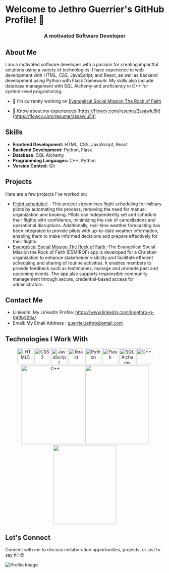 # Welcome to Jethro Guerrier's GitHub Profile! 👋
<h3 align="center">A motivated Software Developer</h3>

## About Me
I am a motivated software developer with a passion for creating impactful solutions using a variety of technologies. I have experience in web development with HTML, CSS, JavaScript, and React, as well as backend development using Python with Flask framework. My skills also include database management with SQL Alchemy and proficiency in C++ for system-level programming.

- 🔭 I’m currently working on [Evangelical Social Mission The Rock of Faith](https://github.com/TheJeth/MISEROF_Project_T)

- 📄 Know about my experiences [https://flowcv.com/resume/2ssawlu5it](https://flowcv.com/resume/2ssawlu5it)

## Skills
- **Frontend Development:** HTML, CSS, JavaScript, React
- **Backend Development:** Python, Flask
- **Database:** SQL Alchemy
- **Programming Languages:** C++, Python
- **Version Control:** Git

## Projects
Here are a few projects I've worked on:
- [Flight scheduler](https://github.com/4GeeksAcademy/PT59-FLIGHT-SCHEDULER)) - This project streamlines flight scheduling for military pilots by automating the process, removing the need for manual organization and booking. Pilots can independently set and schedule their flights with confidence, minimizing the risk of cancellations and operational disruptions. Additionally, real-time weather forecasting has been integrated to provide pilots with up-to-date weather information, enabling them to make informed decisions and prepare effectively for their flights.
- [Evangelical Social Mission The Rock of Faith ]((https://github.com/TheJeth/MISEROF_Project_T)) -The Evangelical Social Mission the Rock of Faith (ESMIROF) app is developed for a Christian organization to enhance stakeholder visibility and facilitate efficient scheduling and sharing of routine activities. It enables members to provide feedback such as testimonies, manage and promote past and upcoming events. The app also supports responsible community management through secure, credential-based access for administrators.
## Contact Me
- LinkedIn: My LinkedIn Profile: https://www.linkedin.com/in/jethro-g-043b323a/
- Email: My Email Address : guerrier.jethro@email.com

## Technologies I Work With
<div align="d-flex">
        <div align="center">
          <img src="https://cdn.pixabay.com/photo/2017/08/05/11/16/logo-2582748_1280.png" alt="HTML5" width="50" height="50"/>
          <img src="https://delta-dev-software.fr/wp-content/uploads/2024/05/CSS-Logo.png" alt="CSS3" width="50" height="50"/>
          <img src="https://multishoring.com/wp-content/uploads/2024/04/JavaScript-Symbol.png" alt="JavaScript" width="50" height="50"/>
          <img src="https://media.dev.to/cdn-cgi/image/width=1080,height=1080,fit=cover,gravity=auto,format=auto/https%3A%2F%2Fdev-to-uploads.s3.amazonaws.com%2Fuploads%2Farticles%2F096baapsqqt9fks0us99.png" alt="React" width="50" height="50"/>
          <img src="https://i0.wp.com/junilearning.com/wp-content/uploads/2020/06/python-programming-language.webp?fit=1920%2C1920&ssl=1" alt="Python" width="50" height="50"/>
          <img src="https://upload.wikimedia.org/wikipedia/commons/thumb/3/3c/Flask_logo.svg/1200px-Flask_logo.svg.png" alt="Flask" width="50" height="50"/>
          <img src="https://miro.medium.com/v2/resize:fit:836/1*y8tHYAsB8o43_9lPx0hzbw.png" alt="SQL Alchemy" width="50" height="50"/>
          <img src="https://upload.wikimedia.org/wikipedia/commons/thumb/1/18/ISO_C%2B%2B_Logo.svg/800px-ISO_C%2B%2B_Logo.svg.png" alt="C++" width="50" height="50"/>
        </div>
          <div align = "Center">
                  <img src="https://media.licdn.com/dms/image/C5612AQFyLTzp0XYdYQ/article-cover_image-shrink_600_2000/0/1594931019245?e=2147483647&v=beta&t=mWlmTAEj8BI0x5s-rgUX34dyfvvtY4N5jss755_m5s8" alt="C++" width="200" height="250"/>
                  <img src="https://mir-s3-cdn-cf.behance.net/project_modules/hd/3c00f6105775659.5f84899401909.gif" width="200" height="250"/>
                  <img src="https://si.wsj.net/public/resources/images/OG-DV513_202002_M_20200221131814.gif" width="200" height="250">
          </div>
</div>

## Let's Connect
Connect with me to discuss collaboration opportunities, projects, or just to say hi! 😊

![Profile Image](path_to_your_image.png)
